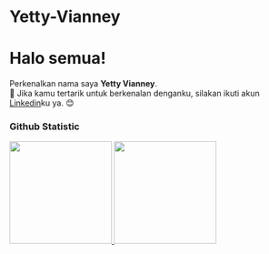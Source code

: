 # Yetty-Vianney
# Halo semua! 

Perkenalkan nama saya **Yetty Vianney**. <br> 👋
Jika kamu tertarik untuk berkenalan denganku, silakan ikuti akun [Linkedin](https://www.linkedin.com/in/yetty-vianney-552890291)ku ya. 😊

### Github Statistic
<p align="left">
<a href="https://github.com/yetty-vianney">
  <img height="180em" src="https://github-readme-stats-eight-theta.vercel.app/api?username=penuliscode&show_icons=true&theme=algolia&include_all_commits=true&count_private=true"/>
  <img height="180em" src="https://github-readme-stats-eight-theta.vercel.app/api/top-langs/?username=penuliscode&layout=compact&theme=algolia"/>
</a>
</p>
